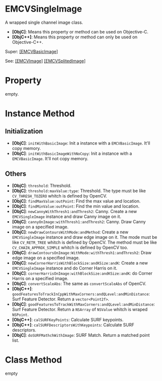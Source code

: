 # EMCVSingleImage

A wrapped single channel image class.

- **[ObjC]**: Means this property or method can be used on Objective-C.
- **[ObjC++]**: Means this property or method can only be used on Objective-C++.

Super: [[EMCVBasicImage]](https://github.com/trmbhs/EMCVLib/blob/master/Documents/EMCVBasicImage.md) 

See: [[EMCVImage]](https://github.com/trmbhs/EMCVLib/blob/master/Documents/EMCVImage.md) [[EMCVSplitedImage]](https://github.com/trmbhs/EMCVLib/blob/master/Documents/EMCVSplitedImage.md)

# Property

empty.

# Instance Method

## Initialization

- **[ObjC]**: `initWithBasicImage`: Init a instance with a `EMCVBasicImage`. It'll copy memory.
- **[ObjC]**: `initWithBasicImageWithNoCopy`: Init a instance with a `EMCVBasicImage`. It'll not copy memory.


## Others
- **[ObjC]**: `threshold`: Threshold.
- **[ObjC]**: `threshold:maxValue:type`: Threshold. The type must be like `CV_THRESH_TOZERO` whitch is defined by OpenCV.
- **[ObjC]**: `findMaxValue:outPoint`: Find the max value and location.
- **[ObjC]**: `findMinValue:outPoint`: Find the min value and location.
- **[ObjC]**: `newCannyWithThresh1:andThresh2`: Canny. Create a new `EMCVSingleImage` instance and draw Canny image on it.
- **[ObjC]**: `cannyOnImage:withThresh1:andThresh2`: Canny. Draw Canny image on a specified image.
- **[ObjC]**: `newDrawContoursWithMode:andMethod`: Create a new `EMCVSingleImage` instance and draw edge image on it. The mode must be like `CV_RETR_TREE` whitch is defined by OpenCV. The method must be like `CV_CHAIN_APPROX_SIMPLE` whitch is defined by OpenCV too.
- **[ObjC]**: `drawContoursOnImage:WithMode:withThresh1:andThresh2`: Draw edge image on a specified image.
- **[ObjC]**: `newCornerHarrisWithBlockSize:andKSize:andK`: Create a new `EMCVSingleImage` instance and do Corner Harris on it.
- **[ObjC]**: `cornerHarrisOnImage:withBlockSize:andKSize:andK`: do Corner Harris on a specified image.
- **[ObjC]**: `convertScaleAbs`: The same as `convertScaleAbs` of OpenCV.
- **[ObjC++]**: `goodFeaturesToTrackInCppWithMaxCorners:andQLevel:andMinDistance`: Surf Feature Detector. Return a `vector<Point2f>`.
- **[ObjC]**: `goodFeaturesToTrackWithMaxCorners:andQLevel:andMinDistance`: Surf Feature Detector. Return a `NSArray` of `NSValue` whitch is wraped `NSPoint`.
- **[ObjC++]**: `calSURFKeyPoints`: Calculate SURF keypoints.
- **[ObjC++]**: `calSURFDescriptorsWithKeypoints`: Calculate SURF descriptors.
- **[ObjC]**: `doSURFMathchWithImage`: SURF Match. Return a matched point list.

# Class Method

empty